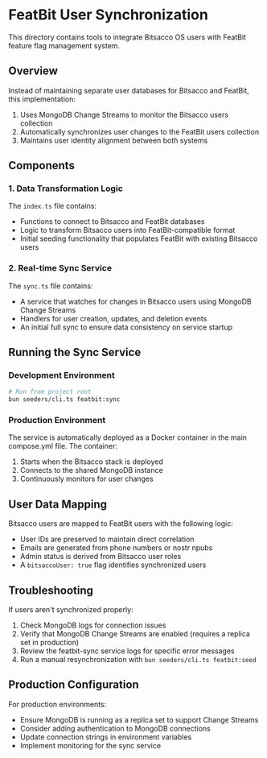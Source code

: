# FeatBit User Synchronization

This directory contains tools to integrate Bitsacco OS users with FeatBit feature flag management system.

## Overview

Instead of maintaining separate user databases for Bitsacco and FeatBit, this implementation:
1. Uses MongoDB Change Streams to monitor the Bitsacco users collection
2. Automatically synchronizes user changes to the FeatBit users collection
3. Maintains user identity alignment between both systems

## Components

### 1. Data Transformation Logic

The `index.ts` file contains:
- Functions to connect to Bitsacco and FeatBit databases
- Logic to transform Bitsacco users into FeatBit-compatible format
- Initial seeding functionality that populates FeatBit with existing Bitsacco users

### 2. Real-time Sync Service

The `sync.ts` file contains:
- A service that watches for changes in Bitsacco users using MongoDB Change Streams
- Handlers for user creation, updates, and deletion events
- An initial full sync to ensure data consistency on service startup

## Running the Sync Service

### Development Environment

```bash
# Run from project root
bun seeders/cli.ts featbit:sync
```

### Production Environment

The service is automatically deployed as a Docker container in the main compose.yml file. The container:
1. Starts when the Bitsacco stack is deployed
2. Connects to the shared MongoDB instance
3. Continuously monitors for user changes

## User Data Mapping

Bitsacco users are mapped to FeatBit users with the following logic:
- User IDs are preserved to maintain direct correlation
- Emails are generated from phone numbers or nostr npubs
- Admin status is derived from Bitsacco user roles
- A `bitsaccoUser: true` flag identifies synchronized users

## Troubleshooting

If users aren't synchronized properly:

1. Check MongoDB logs for connection issues
2. Verify that MongoDB Change Streams are enabled (requires a replica set in production)
3. Review the featbit-sync service logs for specific error messages
4. Run a manual resynchronization with `bun seeders/cli.ts featbit:seed`

## Production Configuration

For production environments:
- Ensure MongoDB is running as a replica set to support Change Streams
- Consider adding authentication to MongoDB connections
- Update connection strings in environment variables
- Implement monitoring for the sync service